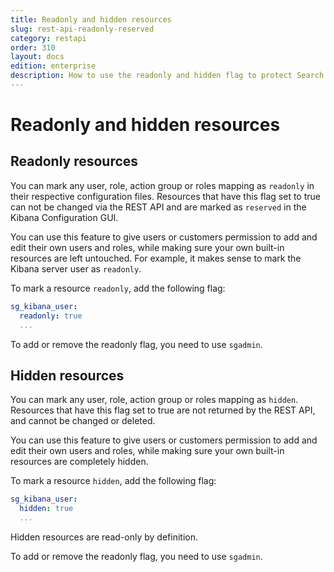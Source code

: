 ```yaml
---
title: Readonly and hidden resources
slug: rest-api-readonly-reserved
category: restapi
order: 310
layout: docs
edition: enterprise
description: How to use the readonly and hidden flag to protect Search Guard resources from being overwritten.
---
```

<!---
Copryight 2017 floragunn GmbH
-->

# Readonly and hidden resources

## Readonly resources

You can mark any user, role, action group or roles mapping as `readonly` in their respective configuration files. Resources that have this flag set to true can not be changed via the REST API and are marked as `reserved` in the Kibana Configuration GUI.

You can use this feature to give users or customers permission to add and edit their own users and roles, while making sure your own built-in resources are left untouched. For example, it makes sense to mark the Kibana server user as `readonly`.

To mark a resource `readonly`, add the following flag:

```yaml
sg_kibana_user:
  readonly: true
  ...
```

To add or remove the readonly flag, you need to use `sgadmin`. 

## Hidden resources

You can mark any user, role, action group or roles mapping as `hidden`. Resources that have this flag set to true are not returned by the REST API, and cannot be changed or deleted.

You can use this feature to give users or customers permission to add and edit their own users and roles, while making sure your own built-in resources are completely hidden. 

To mark a resource `hidden`, add the following flag:

```yaml
sg_kibana_user:
  hidden: true
  ...
```

Hidden resources are read-only by definition.

To add or remove the readonly flag, you need to use `sgadmin`. 